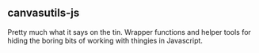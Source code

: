 canvasutils-js
--

Pretty much what it says on the tin. Wrapper functions and helper tools for
hiding the boring bits of working with <canvas> thingies in Javascript.
